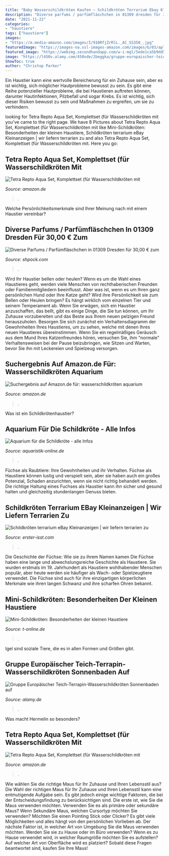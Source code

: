 ```yaml
---
title: "Baby Wasserschildkröten Kaufen ~ Schildkröten Terrarium Ebay Kleinanzeigen"
description: "Diverse parfums / parfümfläschchen in 01309 dresden für 30,00 € zum"
date: "2021-11-22"
categories:
- "haustiere"
tags: ["haustiere"]
images:
- "https://m.media-amazon.com/images/I/910RfjZrRlL._AC_SS350_.jpg"
featuredImage: "https://images-na.ssl-images-amazon.com/images/G/03/aplusautomation/vendorimages/a7ac18a9-5cc9-451f-bbb5-5aaef5e09052.jpg._CB328649328_.jpg"
featured_image: "https://webimg.secondhandapp.com/w-i-mgl/5ede1ca5b9dd5b16fea37699"
image: "https://l450v.alamy.com/450vde/2beggka/gruppe-europaischer-teich-terrapin-wasserschildkroten-sonnenbaden-auf-einem-baum-im-donau-feuchtgebiet-nationalpark-in-osterreich-2beggka.jpg"
ShowToc: true
author: "Christop Parker"
---
```



Ein Haustier kann eine wertvolle Bereicherung für ein Zuhause sein, aber es ist wichtig, sich möglicher Hautprobleme bewusst zu sein.
Es gibt eine Reihe potenzieller Hautprobleme, die bei Haustieren auftreten können, darunter Hautinfektionen, Pilzbefall und sogar Krebs. Es ist wichtig, sich dieser Risiken bewusst zu sein und Maßnahmen zu ergreifen, um sie zu verhindern.

	

		
looking for Tetra Repto Aqua Set, Komplettset (für Wasserschildkröten mit you've came to the right page. We have 8 Pictures about Tetra Repto Aqua Set, Komplettset (für Wasserschildkröten mit like Mini-Schildkröten: Besonderheiten der kleinen Haustiere, Schildkröten terrarium eBay Kleinanzeigen | wir liefern terrarien zu and also Tetra Repto Aqua Set, Komplettset (für Wasserschildkröten mit. Here you go:
		
    
## Tetra Repto Aqua Set, Komplettset (für Wasserschildkröten Mit

<img loading=lazy src="https://images-na.ssl-images-amazon.com/images/G/03/aplusautomation/vendorimages/a7ac18a9-5cc9-451f-bbb5-5aaef5e09052.jpg._CB328649328_.jpg" onerror="this.onerror=null;this.src='https://tse1.mm.bing.net/th?id=OIP.1tNbUVXVl1oJR-gmEQP47AHaGc&amp;pid=15.1';" alt="Tetra Repto Aqua Set, Komplettset (für Wasserschildkröten mit">

_Source: amazon.de_

>. 

	

Welche Persönlichkeitsmerkmale sind Ihrer Meinung nach mit einem Haustier vereinbar?

    
## Diverse Parfums / Parfümfläschchen In 01309 Dresden Für 30,00 € Zum

<img loading=lazy src="https://webimg.secondhandapp.com/w-i-mgl/5ede1ca5b9dd5b16fea37699" onerror="this.onerror=null;this.src='https://tse1.mm.bing.net/th?id=OIP.l2dIXoLAJFLTBZvzJ8qd9gHaFj&amp;pid=15.1';" alt="Diverse Parfums / Parfümfläschchen in 01309 Dresden für 30,00 € zum">

_Source: shpock.com_

>. 

	

Wird Ihr Haustier bellen oder heulen?
Wenn es um die Wahl eines Haustieres geht, werden viele Menschen von rechthaberischen Freunden oder Familienmitgliedern beeinflusst. Aber was ist, wenn es um Ihren ganz persönlichen Hund oder Ihre Katze geht? Wird ihre Persönlichkeit sie zum Bellen oder Heulen bringen? Es hängt wirklich vom einzelnen Tier und seinem Temperament ab.
Wenn Sie erwägen, sich ein Haustier anzuschaffen, das bellt, gibt es einige Dinge, die Sie tun können, um Ihr Zuhause vorzubereiten und das Beste aus Ihrem neuen pelzigen Freund herauszuholen. Besorgen Sie sich zunächst ein Verhaltensdiagramm der Gewohnheiten Ihres Haustieres, um zu sehen, welche mit denen Ihres neuen Haustieres übereinstimmen. Wenn Sie ein regelmäßiges Geräusch aus dem Mund Ihres Katzenfreundes hören, versuchen Sie, ihm "normale" Verhaltensweisen bei der Pause beizubringen, wie Sitzen und Warten, bevor Sie ihn mit Leckereien und Spielzeug versorgen.

    
## Suchergebnis Auf Amazon.de Für: Wasserschildkröten Aquarium

<img loading=lazy src="https://images-eu.ssl-images-amazon.com/images/I/51TVljbkuvL._AC_US218_.jpg" onerror="this.onerror=null;this.src='https://tse2.mm.bing.net/th?id=OIP.Hrd1P0nXfdi7IghmrDdacQAAAA&amp;pid=15.1';" alt="Suchergebnis auf Amazon.de für: wasserschildkröten aquarium">

_Source: amazon.de_

>. 

	

Was ist ein Schildkrötenhaustier?

    
## Aquarium Für Die Schildkröte - Alle Infos

<img loading=lazy src="http://www.aquaristik-online.de/wp-content/uploads/2019/05/schildkröte_aquarium_1557588250.jpg" onerror="this.onerror=null;this.src='https://tse4.mm.bing.net/th?id=OIP.OVekXbRhMtJcyCfRDcWYRwHaFj&amp;pid=15.1';" alt="Aquarium für die Schildkröte - alle Infos">

_Source: aquaristik-online.de_

>. 

	

Füchse als Raubtiere: Ihre Gewohnheiten und ihr Verhalten.
Füchse als Haustiere können lustig und verspielt sein, aber sie haben auch ein großes Potenzial, Schaden anzurichten, wenn sie nicht richtig behandelt werden. Die richtige Haltung eines Fuchses als Haustier kann ihn sicher und gesund halten und gleichzeitig stundenlangen Genuss bieten.

    
## Schildkröten Terrarium EBay Kleinanzeigen | Wir Liefern Terrarien Zu

<img loading=lazy src="https://erster-isst.com/oxrq/bioaRtx7e8JqKf9FKc4h0QAAAA.jpg" onerror="this.onerror=null;this.src='https://tse3.mm.bing.net/th?id=OIP.ZNNOwl0wpn42QL5GOfiwvQAAAA&amp;pid=15.1';" alt="Schildkröten terrarium eBay Kleinanzeigen | wir liefern terrarien zu">

_Source: erster-isst.com_

>. 

	

Die Geschichte der Füchse: Wie sie zu ihrem Namen kamen
Die Füchse haben eine lange und abwechslungsreiche Geschichte als Haustiere. Sie wurden erstmals im 19. Jahrhundert als Haustiere wohlhabender Menschen populär, aber heute werden sie häufiger als Wach- oder Spielzeugtiere verwendet. Die Füchse sind auch für ihre einzigartigen körperlichen Merkmale wie ihren langen Schwanz und ihre scharfen Ohren bekannt.

    
## Mini-Schildkröten: Besonderheiten Der Kleinen Haustiere

<img loading=lazy src="https://bilder.t-online.de/b/74/40/14/32/id_74401432/610/tid_da/einige-mini-schildkroetenarten-werden-nur-bis-zu-zehn-zentimeter-lang-.jpg" onerror="this.onerror=null;this.src='https://tse1.mm.bing.net/th?id=OIP.wYyl_CFAH5yLC4LU7KnGVwHaEK&amp;pid=15.1';" alt="Mini-Schildkröten: Besonderheiten der kleinen Haustiere">

_Source: t-online.de_

>. 

	

Igel sind soziale Tiere, die es in allen Formen und Größen gibt.

    
## Gruppe Europäischer Teich-Terrapin-Wasserschildkröten Sonnenbaden Auf

<img loading=lazy src="https://l450v.alamy.com/450vde/2beggka/gruppe-europaischer-teich-terrapin-wasserschildkroten-sonnenbaden-auf-einem-baum-im-donau-feuchtgebiet-nationalpark-in-osterreich-2beggka.jpg" onerror="this.onerror=null;this.src='https://tse2.mm.bing.net/th?id=OIP.ly-6COWlUMg1YurK_xCHDwAAAA&amp;pid=15.1';" alt="Gruppe Europäischer Teich-Terrapin-Wasserschildkröten Sonnenbaden auf">

_Source: alamy.de_

>. 

	

Was macht Hermelin so besonders?

    
## Tetra Repto Aqua Set, Komplettset (für Wasserschildkröten Mit

<img loading=lazy src="https://m.media-amazon.com/images/I/910RfjZrRlL._AC_SS350_.jpg" onerror="this.onerror=null;this.src='https://tse4.mm.bing.net/th?id=OIP.WmlK8lkHIFmrwSw3tWGsIwAAAA&amp;pid=15.1';" alt="Tetra Repto Aqua Set, Komplettset (für Wasserschildkröten mit">

_Source: amazon.de_

>. 

	

Wie wählen Sie die richtige Maus für Ihr Zuhause und Ihren Lebensstil aus?
Die Wahl der richtigen Maus für Ihr Zuhause und Ihren Lebensstil kann eine entmutigende Aufgabe sein. Es gibt jedoch einige wichtige Faktoren, die bei der Entscheidungsfindung zu berücksichtigen sind. Die erste ist, wie Sie die Maus verwenden möchten. Verwenden Sie es als primäre oder sekundäre Maus? Wenn Sekundäre Maus, welchen Cursortyp möchten Sie verwenden? Möchten Sie einen Pointing Stick oder Clicker? Es gibt viele Möglichkeiten und alles hängt von den persönlichen Vorlieben ab. Der nächste Faktor ist, in welcher Art von Umgebung Sie die Maus verwenden möchten. Werden Sie sie zu Hause oder im Büro verwenden? Wenn es zu Hause verwendet wird, in welcher Raumgröße möchten Sie es aufstellen? Auf welcher Art von Oberfläche wird es platziert? Sobald diese Fragen beantwortet sind, kaufen Sie Ihre Maus!


